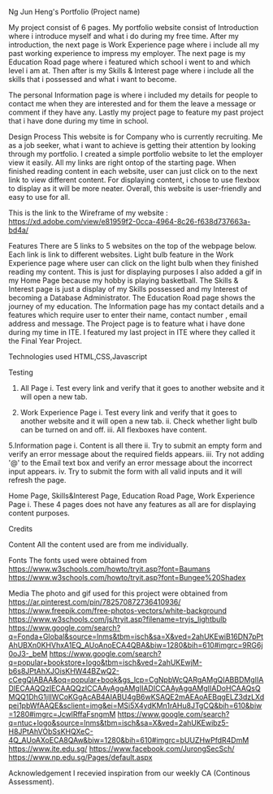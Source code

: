Ng Jun Heng's Portfolio (Project name)

  My project consist of 6 pages. My portfolio website consist of Introduction where i introduce myself and what i do during my free time.
After my introduction, the next page is Work Experience page where i include all my past working experience to impress my employer. The next
page is my Education Road page where i featured which school i went to and which level i am at. Then after is my Skills & Interest page where i include
all the skills that i possessed and what i want to become.

  The personal Information page is where i included my details for people to contact me when they are interested and for them the leave a message or comment
if they have any. Lastly my project page to feature my past project that i have done during my time in school.


Design Process
This website is for Company who is currently recruiting. Me as a job seeker, what i want to achieve is getting their attention
by looking through my portfolio. I created a simple portfolio website to let the employer view it easily. All my links are right ontop of the starting
page. When finished reading content in each website, user can just click on to the next link to view different content. For displaying content, i chose to
use flexbox to display as it will be more neater. Overall, this website is user-friendly and easy to use for all.

This is the link to the Wireframe of my website : https://xd.adobe.com/view/e81959f2-0cca-4964-8c26-f638d737663a-bd4a/


Features
There are 5 links to 5 websites on the top of the webpage below.
Each link is link to different websites.
Light bulb feature in the Work Experience page where user can click on the light bulb when they finished reading my content. This is just for displaying purposes
I also added a gif in my Home Page because my hobby is playing basketball.
The Skills & Interest page is just a display of my Skills possessed and my Interest of becoming a Database Administrator.
The Education Road page shows the journey of my education.
The Information page has my contact details and a features which require user to enter their name, contact number , email address and message.
The Project page is to feature what i have done during my time in ITE. I featured my last project in ITE where they called it the Final Year Project.


Technologies used
HTML,CSS,Javascript

Testing
1. All Page
i. Test every link and verify that it goes to another website and it will open a new tab.

2. Work Experience Page
i. Test every link and verify that it goes to another website and it will open a new tab.
ii. Check whether light bulb can be turned on and off.
iii. All flexboxes have content.


5.Information page
i. Content is all there
ii. Try to submit an empty form and verify an error message about the required fields appears.
iii. Try not adding '@' to the Email text box and verify an error message about the incorrect input appears.
iv. Try to submit the form with all valid inputs and it will refresh the page.

Home Page, Skills&Interest Page, Education Road Page, Work Experience Page
i. These 4 pages does not have any features as all are for displaying content purposes.



Credits

Content
All the content used are from me individually.

Fonts
The fonts used were obtained from https://www.w3schools.com/howto/tryit.asp?font=Baumans
https://www.w3schools.com/howto/tryit.asp?font=Bungee%20Shadex

Media
The photo and gif used for this project were obtained from
https://ar.pinterest.com/pin/782570872736410936/
https://www.freepik.com/free-photos-vectors/white-background
https://www.w3schools.com/js/tryit.asp?filename=tryjs_lightbulb
https://www.google.com/search?q=Fonda+Global&source=lnms&tbm=isch&sa=X&ved=2ahUKEwiB16DN7pPtAhUBXn0KHVhxA1EQ_AUoAnoECA4QBA&biw=1280&bih=610#imgrc=9RG6j0oJ3-_beM
https://www.google.com/search?q=popular+bookstore+logo&tbm=isch&ved=2ahUKEwjM-b6s8JPtAhXJOisKHW44BZwQ2-cCegQIABAA&oq=popular+book&gs_lcp=CgNpbWcQARgAMgQIABBDMgIIADIECAAQQzIECAAQQzICCAAyAggAMgIIADICCAAyAggAMgIIADoHCAAQsQMQQ1DhG1jIIWCoKGgAcAB4AIABU4gB6wKSAQE2mAEAoAEBqgELZ3dzLXdpei1pbWfAAQE&sclient=img&ei=MSi5X4ydKMn1rAHu8JTgCQ&bih=610&biw=1280#imgrc=JcwlRffaFsngmM
https://www.google.com/search?q=ntuc+logo&source=lnms&tbm=isch&sa=X&ved=2ahUKEwibz5-H8JPtAhVObSsKHQXeC-4Q_AUoAXoECA8QAw&biw=1280&bih=610#imgrc=bUUZHwPfdR4DmM
https://www.ite.edu.sg/
https://www.facebook.com/JurongSecSch/
https://www.np.edu.sg/Pages/default.aspx





Acknowledgement
I recevied inspiration from our weekly CA (Continous Assessment).
